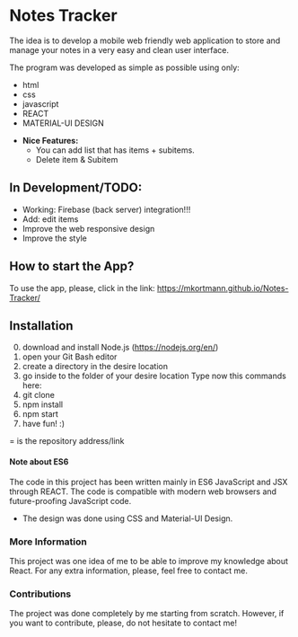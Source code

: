 # Notes Tracker

The idea is to develop a mobile web friendly web application to store and manage your notes in a very easy and clean user interface. 

The program was developed as simple as possible using only:
  * html
  * css 
  * javascript 
  * REACT
  * MATERIAL-UI DESIGN 
     
  - **Nice Features:**
    * You can add list that has items + subitems.
    * Delete item & Subitem
 
## In Development/TODO: 
 
  - Working: Firebase (back server) integration!!!
  - Add: edit items
  - Improve the web responsive design
  - Improve the style
  
## How to start the App?

 To use the app, please, click in the link:
 https://mkortmann.github.io/Notes-Tracker/
 
 
## Installation

0. download and install Node.js (https://nodejs.org/en/)
1. open your Git Bash editor
2. create a directory in the desire location
3. go inside to the folder of your desire location 
Type now this commands here:
4. git clone <git-hub-address>
5. npm install
6. npm start
7. have fun! :)

<git-hub-address> = is the repository address/link

#### Note about ES6 

The code in this project has been written mainly in ES6 JavaScript and JSX through REACT. The code is compatible with modern web browsers and future-proofing JavaScript code. 
* The design was done using CSS and Material-UI Design. 

### More Information

This project was one idea of me to be able to improve my knowledge about React. For any extra information, please, feel free to contact me.

### Contributions

The project was done completely by me starting from scratch. However, if you want to contribute, please, do not hesitate to contact me!
